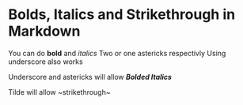 # Bolds, Italics and Strikethrough in Markdown

You can do **bold** and *italics*
Two or one astericks respectivly
Using underscore also works

Underscore and astericks will allow *__Bolded Italics__* 

Tilde will allow ~strikethrough~
